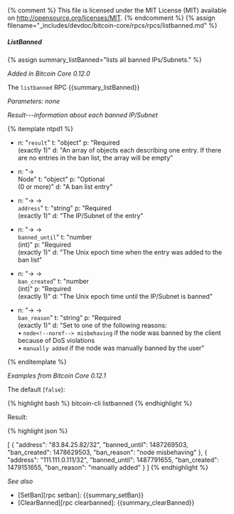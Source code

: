 {% comment %}
This file is licensed under the MIT License (MIT) available on
http://opensource.org/licenses/MIT.
{% endcomment %}
{% assign filename="_includes/devdoc/bitcoin-core/rpcs/rpcs/listbanned.md" %}

##### ListBanned

{% assign summary_listBanned="lists all banned IPs/Subnets." %}

*Added in Bitcoin Core 0.12.0*

The `listbanned` RPC {{summary_listBanned}}

*Parameters: none*

*Result---information about each banned IP/Subnet*

{% itemplate ntpd1 %}
- n: "`result`"
  t: "object"
  p: "Required<br>(exactly 1)"
  d: "An array of objects each describing one entry. If there are no entries in the ban list, the array will be empty"

- n: "→<br>Node"
  t: "object"
  p: "Optional<br>(0 or more)"
  d: "A ban list entry"
  
- n: "→ →<br>`address`"
  t: "string"
  p: "Required<br>(exactly 1)"
  d: "The IP/Subnet of the entry"

- n: "→ →<br>`banned_until`"
  t: "number<br>(int)"
  p: "Required<br>(exactly 1)"
  d: "The Unix epoch time when the entry was added to the ban list"

- n: "→ →<br>`ban_created`"
  t: "number<br>(int)"
  p: "Required<br>(exactly 1)"
  d: "The Unix epoch time until the IP/Subnet is banned"
 
- n: "→ →<br>`ban_reason`"
  t: "string"
  p: "Required<br>(exactly 1)"
  d: "Set to one of the following reasons:<br>• `node<!--noref--> misbehaving` if the node was banned by the client because of DoS violations<br>• `manually added` if the node was manually banned by the user"

{% enditemplate %}

*Examples from Bitcoin Core 0.12.1*

The default (`false`):

{% highlight bash %}
bitcoin-cli listbanned
{% endhighlight %}

Result:

{% highlight json %}

[
  {
    "address": "83.84.25.82/32",
    "banned_until": 1487269503,
    "ban_created": 1478629503,
    "ban_reason": "node misbehaving"
  },
  {
    "address": "111.111.0.111/32",
    "banned_until": 1487791655,
    "ban_created": 1479151655,
    "ban_reason": "manually added"
  }
]
{% endhighlight %}

*See also*

* [SetBan][rpc setban]: {{summary_setBan}}
* [ClearBanned][rpc clearbanned]: {{summary_clearBanned}}

